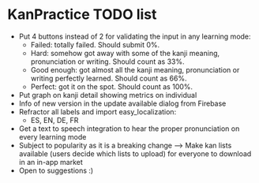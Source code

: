 # KanPractice TODO list

- Put 4 buttons instead of 2 for validating the input in any learning mode:
    - Failed: totally failed. Should submit 0%.
    - Hard: somehow got away with some of the kanji meaning, pronunciation or writing. Should count as 33%.
    - Good enough: got almost all the kanji meaning, pronunciation or writing perfectly learned. Should count as 66%.
    - Perfect: got it on the spot. Should count as 100%.
- Put graph on kanji detail showing metrics on individual
- Info of new version in the update available dialog from Firebase
- Refractor all labels and import easy_localization:
    - ES, EN, DE, FR
- Get a text to speech integration to hear the proper pronunciation on every learning mode
- Subject to popularity as it is a breaking change --> Make kan lists available (users decide which lists to upload) for everyone to download in an in-app market
- Open to suggestions :)
